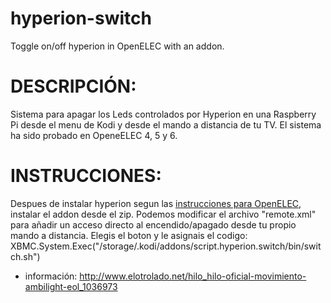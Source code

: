 # hyperion-switch
Toggle on/off hyperion in OpenELEC with an addon.


DESCRIPCIÓN:
========
Sistema para apagar los Leds controlados por Hyperion en una Raspberry Pi desde el menu de Kodi y desde el mando a distancia de tu TV.
El sistema ha sido probado en OpeneELEC 4, 5 y 6.

INSTRUCCIONES:
========
Despues de instalar hyperion segun las [instrucciones para OpenELEC](https://github.com/tvdzwan/hyperion/wiki/Installation-on-RPi-with-OpenELEC), instalar el addon desde el zip.
Podemos modificar el archivo "remote.xml" para añadir un acceso directo al encendido/apagado desde tu propio mando a distancia. Elegis el boton y le asignais el codigo:
XBMC.System.Exec("/storage/.kodi/addons/script.hyperion.switch/bin/switch.sh")

+ información: http://www.elotrolado.net/hilo_hilo-oficial-movimiento-ambilight-eol_1036973
